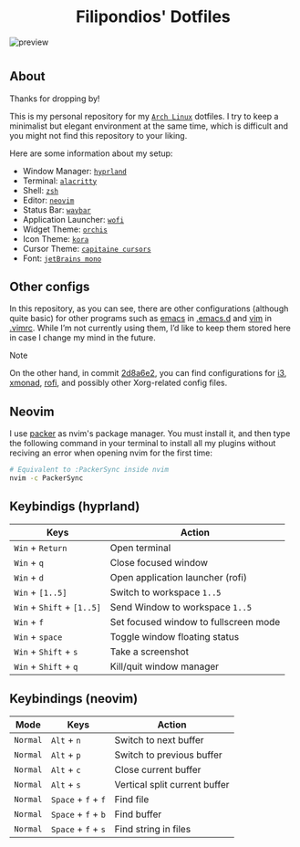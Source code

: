 <div align='center'>
 <!-- Repo Title -->
 <h1>Filipondios' Dotfiles</h1>
</div>

![preview](https://github.com/user-attachments/assets/2ca891d7-d6b3-4478-8682-f85f60ce1bcc)

<h1>
  <a href="#--------"><img alt="" align="right" src="https://img.shields.io/github/stars/filipondios/dotfiles?color=0C0E0F&labelColor=0C0E0F&style=for-the-badge"/></a>
  <a href="#--------"><img alt="" align="left" src="https://badges.pufler.dev/visits/filipondios/dotfiles?style=flat-square&label=&color=0C0E0F&logo=github&logoColor=white&labelColor=0C0E0F"/></a>
</h1>


## About

Thanks for dropping by!

This is my personal repository for my [`Arch Linux`](https://archlinux.org/) dotfiles. I try to keep a minimalist but elegant environment at the same time, which is difficult and you might not find this repository to your liking. 

Here are some information about my setup:

- Window Manager: [`hyprland`](https://github.com/hyprwm/Hyprland)
- Terminal: [`alacritty`](https://github.com/alacritty/alacritty)
- Shell: [`zsh`](https://www.zsh.org/)
- Editor: [`neovim`](https://github.com/neovim/neovim)
- Status Bar: [`waybar`](https://github.com/Alexays/Waybar)
- Application Launcher: [`wofi`](https://github.com/SimplyCEO/wofi)
- Widget Theme: [`orchis`](https://github.com/vinceliuice/Orchis-theme)
- Icon Theme: [`kora`](https://github.com/bikass/kora)
- Cursor Theme: [`capitaine cursors`](https://github.com/keeferrourke/capitaine-cursors)
- Font: [`jetBrains mono`](https://github.com/ryanoasis/nerd-fonts/tree/master)

## Other configs

In this repository, as you can see, there are other configurations (although quite basic) for other programs such as [emacs](https://github.com/emacs-mirror/emacs) in [.emacs.d](https://github.com/filipondios/dotfiles/tree/main/.emacs.d) and [vim]() in [.vimrc](https://github.com/filipondios/dotfiles/blob/main/.vimrc). While I’m not currently using them, I’d like to keep them stored here in case I change my mind in the future.

> [!NOTE]  
> On the other hand, in commit [2d8a6e2](https://github.com/filipondios/dotfiles/commit/2d8a6e29bd78205b26f317fdcf5b12354a77d543), you can find configurations for [i3](https://github.com/i3/i3), [xmonad](https://github.com/xmonad/xmonad), [rofi](https://github.com/davatorium/rofi), and possibly other Xorg-related config files.

## Neovim 

I use [packer](https://github.com/wbthomason/packer.nvim) as nvim's package manager. You must install it, and then 
type the following command in your terminal to install all my plugins
without reciving an error when opening nvim for the first time:
```bash 
# Equivalent to :PackerSync inside nvim
nvim -c PackerSync
```

## Keybindigs (hyprland)

| Keys                        | Action                                |
|-----------------------------|---------------------------------------|
| `Win` + `Return`            | Open terminal                         |
| `Win` + `q`                 | Close focused window                  |
| `Win` + `d`                 | Open application launcher (rofi)      |
| `Win` + `[1..5]`            | Switch to workspace `1..5`            |
| `Win` + `Shift` + `[1..5]`  | Send Window to workspace `1..5`       |
| `Win` + `f`                 | Set focused window to fullscreen mode |
| `Win` + `space`             | Toggle window floating status         |  
| `Win` + `Shift` + `s`       | Take a screenshot                     |
| `Win` + `Shift` + `q`       | Kill/quit window manager              |

## Keybindings (neovim)

| Mode     | Keys                | Action                        |
| -------- | --------------------|-------------------------------|
| `Normal` | `Alt` + `n`         | Switch to next buffer         |
| `Normal` | `Alt` + `p`         | Switch to previous buffer     |
| `Normal` | `Alt` + `c`         | Close current buffer          |
| `Normal` | `Alt` + `s`         | Vertical split current buffer |
| `Normal` | `Space` + `f` + `f` | Find file                     |
| `Normal` | `Space` + `f` + `b` | Find buffer                   |
| `Normal` | `Space` + `f` + `s` | Find string in files          |
